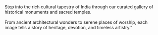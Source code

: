 <br>Step into the rich cultural tapestry of India through our curated gallery of historical monuments and sacred temples.</br><br> From ancient architectural wonders to serene places of worship, each image tells a story of heritage, devotion, and timeless artistry."</br>
